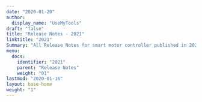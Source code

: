 ```yaml
---
date: "2020-01-20"
author:
  display_name: "UseMyTools"
draft: "false"
title: "Release Notes - 2021"
linktitle: "2021"
Summary: "All Release Notes for smart motor controller published in 2021 are listed here."
menu:
  docs:
    identifier: "2021"
    parent: "Release Notes"
    weight: "01"
lastmod: "2020-01-16"
layout: base-home
weight: "1"
---
```

